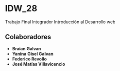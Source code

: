 # IDW_28
Trabajo Final Integrador Introducción al Desarrollo web

## Colaboradores
- **Braian Galvan**
- **Yanina Gisel Galvan**
- **Federico Revollo**
- **José Matías Villavicencio**
